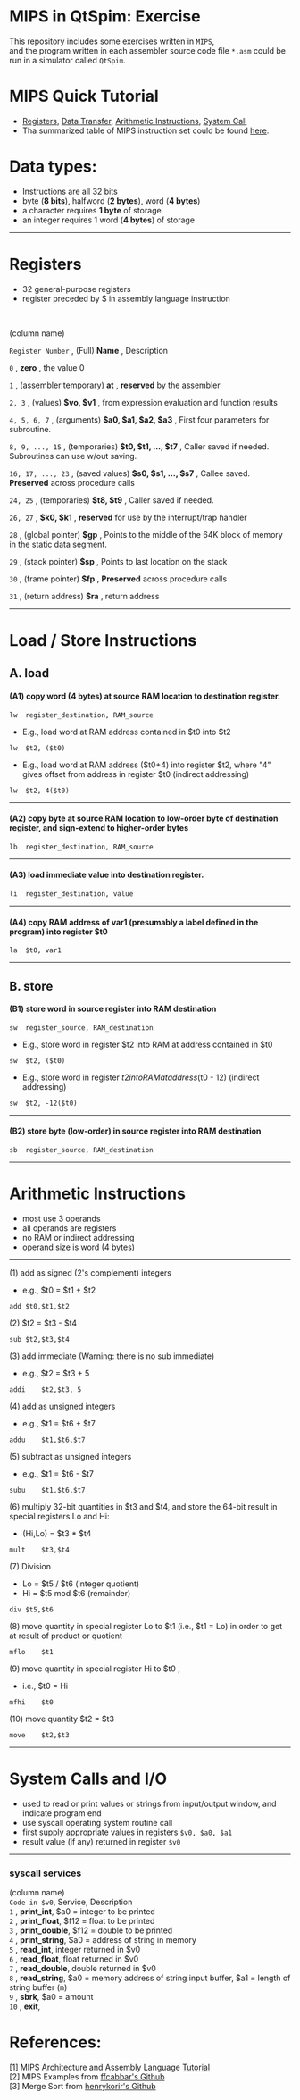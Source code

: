 # MIPS in QtSpim: Exercise

This repository includes some exercises written in ```MIPS```, <br>
and the program written in each assembler source code file ```*.asm``` could be run in a simulator called ```QtSpim```.

# MIPS Quick Tutorial
* [Registers](#registers), [Data Transfer](#load--store-instructions), [Arithmetic Instructions](#arithmetic-instructions), [System Call](#system-calls-and-io)
* Tha summarized table of MIPS instruction set could be found [here](https://github.com/twwang97/MIPS-in-QtSpim/blob/main/mips-Instruction_Set.pdf). 

# Data types:

* Instructions are all 32 bits
* byte (**8 bits**), halfword (**2 bytes**), word (**4 bytes**)
* a character requires **1 byte** of storage
* an integer requires 1 word (**4 bytes**) of storage

---

# Registers
* 32 general-purpose registers
* register preceded by $ in assembly language instruction
<br>

(column name) <br> 

```Register Number``` , (Full) **Name** , Description <br>

```0``` , **zero** , the value 0 <br>

```1``` , (assembler temporary) **at** , **reserved** by the assembler <br>

```2, 3``` , (values) **$vo, $v1** , from expression evaluation and function results <br>

```4, 5, 6, 7``` , (arguments) **$a0, $a1, $a2, $a3** ,  First four parameters for subroutine. <br>

```8, 9, ..., 15``` , (temporaries) **$t0, $t1, ..., $t7** , Caller saved if needed. Subroutines can use w/out saving. <br>

```16, 17, ..., 23``` , (saved values) **$s0, $s1, ..., $s7** , Callee saved. **Preserved** across procedure calls <br>

```24, 25``` , (temporaries) **$t8, $t9** , Caller saved if needed. <br>

```26, 27``` , **$k0, $k1** , **reserved** for use by the interrupt/trap handler <br>

``` 28 ``` , (global pointer) **$gp** , Points to the middle of the 64K block of memory in the static data segment. <br>

``` 29 ``` , (stack pointer) **$sp** , Points to last location on the stack <br>

``` 30 ``` , (frame pointer) **$fp** , **Preserved** across procedure calls <br>

``` 31 ``` , (return address) **$ra** , return address <br>

---

# Load / Store Instructions 


## A. load

#### (A1) copy word (4 bytes) at source RAM location to destination register.
```
lw	register_destination, RAM_source
```
* E.g., load word at RAM address contained in $t0 into $t2 
```
lw	$t2, ($t0)
```
* E.g., load word at RAM address ($t0+4) into register $t2, where "4" gives offset from address in register $t0 (indirect addressing)
```
lw	$t2, 4($t0)
```


---

#### (A2) copy byte at source RAM location to low-order byte of destination register, and sign-extend to higher-order bytes
```
lb	register_destination, RAM_source
```

---

#### (A3) load immediate value into destination register. 
```
li	register_destination, value
```

---

#### (A4) copy RAM address of var1 (presumably a label defined in the program) into register $t0
```
la	$t0, var1
```

---


## B. store

#### (B1) store word in source register into RAM destination
```
sw	register_source, RAM_destination
```
* E.g., store word in register $t2 into RAM at address contained in $t0
```
sw	$t2, ($t0)
```
* E.g., store word in register $t2 into RAM at address ($t0 - 12) (indirect addressing)
```
sw	$t2, -12($t0)
```

---

#### (B2) store byte (low-order) in source register into RAM destination
```
sb	register_source, RAM_destination
```

---

# Arithmetic Instructions

* most use 3 operands
* all operands are registers
* no RAM or indirect addressing
* operand size is word (4 bytes)

---

(1) add as signed (2's complement) integers
* e.g.,  $t0 = $t1 + $t2
```
add	$t0,$t1,$t2
``` 

(2) $t2 = $t3 - $t4
```
sub	$t2,$t3,$t4
```

(3) add immediate (Warning: there is no sub immediate)
* e.g., $t2 = $t3 + 5
```	
addi	$t2,$t3, 5	
```

(4) add as unsigned integers
* e.g., $t1 = $t6 + $t7
```
addu	$t1,$t6,$t7	
```

(5) subtract as unsigned integers
* e.g., $t1 = $t6 - $t7
```
subu	$t1,$t6,$t7	
```

(6) multiply 32-bit quantities in $t3 and $t4, and store the 64-bit result in special registers Lo and Hi:  
* (Hi,Lo) = $t3 * $t4
```
mult	$t3,$t4
```

(7) Division
* Lo = $t5 / $t6   (integer quotient)
* Hi = $t5 mod $t6   (remainder)
```
div	$t5,$t6
```

(8) move quantity in special register Lo to $t1 (i.e., $t1 = Lo) in order to get at result of product or quotient
```
mflo	$t1
```

(9) move quantity in special register Hi to $t0 ,
* i.e., $t0 = Hi
```
mfhi	$t0
```	

(10) move quantity $t2 = $t3
```
move	$t2,$t3
```

---

# System Calls and I/O

* used to read or print values or strings from input/output window, and indicate program end
* use syscall operating system routine call
* first supply appropriate values in registers ```$v0, $a0, $a1```
* result value (if any) returned in register ```$v0```

---

### **syscall** services
(column name) 
<br>
```Code in $v0```, Service, Description 
<br>
```1``` , **print_int**, $a0 = integer to be printed
<br>
```2``` , **print_float**, $f12 = float to be printed
<br>
```3``` , **print_double**, $f12 = double to be printed
<br>
```4``` , **print_string**, $a0 = address of string in memory
<br>
```5``` , **read_int**, integer returned in $v0
<br>
```6``` , **read_float**, float returned in $v0
<br>
```7``` , **read_double**, double returned in $v0
<br>
```8``` , **read_string**, $a0 = memory address of string input buffer, $a1 = length of string buffer (n)
<br>
```9``` , **sbrk**, $a0 = amount
<br>
```10``` , **exit**,
<br>

# References: 
[1] MIPS Architecture and Assembly Language [Tutorial](https://minnie.tuhs.org/CompArch/Resources/mips_quick_tutorial.html) <br>
[2] MIPS Examples from [ffcabbar's Github](https://github.com/ffcabbar/MIPS-Assembly-Language-Examples) <br>
[3] Merge Sort from [henrykorir's Github](https://github.com/henrykorir/MergeSortInMIPS) <br>
